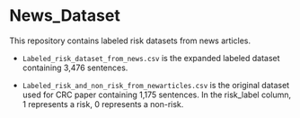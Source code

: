 # News_Dataset
This repository contains labeled risk datasets from news articles.

- `Labeled_risk_dataset_from_news.csv` is the expanded labeled dataset containing 3,476 sentences.

- `Labeled_risk_and_non_risk_from_newarticles.csv` is the original dataset used for CRC paper containing 1,175 sentences. In the risk_label column, 1 represents a risk, 0 represents a non-risk.
